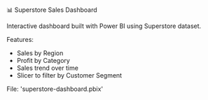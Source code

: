 📊 Superstore Sales Dashboard

Interactive dashboard built with Power BI using Superstore dataset.

Features:
- Sales by Region
- Profit by Category
- Sales trend over time
- Slicer to filter by Customer Segment

File: 'superstore-dashboard.pbix'

